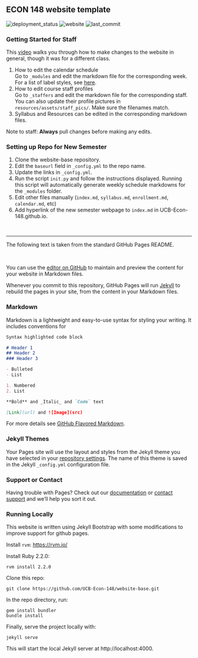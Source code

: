 ## ECON 148 website template

<!---
The following are the shields that display the status of the website. To use, replace <repo_name> with the repo name (e.g. sp23). 
-->
<div>
    <img alt="deployment_status" src="https://img.shields.io/github/deployments/UCB-Econ-148/<repo_name>/github-pages?label=deployment%20status">
    <img alt="website" src="https://img.shields.io/website?down_message=offline&up_message=online&url=https%3A%2F%2Fwww.econ148.org%2F<repo_name>%2F">
    <img alt="last_commit" src="https://img.shields.io/github/last-commit/UCB-Econ-148/<repo_name>">
</div>


### Getting Started for Staff
This [video](https://www.youtube.com/watch?v=azPPK5aOcV0) walks you through how to make changes to the website in general, though it was for a different class.

1. How to edit the calendar schedule  
Go to `_modules` and edit the markdown file for the corresponding week. For a list of label styles, see [here](./_sass/custom/module.scss). 
2. How to edit course staff profiles  
Go to `_staffers` and edit the markdown file for the corresponding staff. You can also update their profile pictures in `resources/assets/staff_pics/`. Make sure the filenames match. 
3. Syllabus and Resources can be edited in the corresponding markdown files.   

Note to staff: **Always** pull changes before making any edits. 


### Setting up Repo for New Semester
1. Clone the website-base repository.
2. Edit the `baseurl` field in `_config.yml` to the repo name.
3. Update the links in `_config.yml`.
4. Run the script `init.py` and follow the instructions displayed. Running this script will automatically generate weekly schedule markdowns for the `_modules` folder. 
5. Edit other files manually (`index.md`, `syllabus.md`, `enrollment.md`, `calendar.md`, etc)
6. Add hyperlink of the new semester webpage to `index.md` in UCB-Econ-148.github.io. 

<br>

---

The following text is taken from the standard GitHub Pages README.

<br>

You can use the [editor on GitHub](https://github.com/pmarsceill/test-jtd/edit/master/README.md) to maintain and preview the content for your website in Markdown files.

Whenever you commit to this repository, GitHub Pages will run [Jekyll](https://jekyllrb.com/) to rebuild the pages in your site, from the content in your Markdown files.

### Markdown

Markdown is a lightweight and easy-to-use syntax for styling your writing. It includes conventions for

```markdown
Syntax highlighted code block

# Header 1
## Header 2
### Header 3

- Bulleted
- List

1. Numbered
2. List

**Bold** and _Italic_ and `Code` text

[Link](url) and ![Image](src)
```

For more details see [GitHub Flavored Markdown](https://guides.github.com/features/mastering-markdown/).

### Jekyll Themes

Your Pages site will use the layout and styles from the Jekyll theme you have selected in your [repository settings](https://github.com/pmarsceill/test-jtd/settings). The name of this theme is saved in the Jekyll `_config.yml` configuration file.

### Support or Contact

Having trouble with Pages? Check out our [documentation](https://help.github.com/categories/github-pages-basics/) or [contact support](https://github.com/contact) and we’ll help you sort it out.

### Running Locally

This website is written using Jekyll Bootstrap with some modifications to
improve support for github pages.

Install `rvm`: https://rvm.io/

Install Ruby 2.2.0:

    rvm install 2.2.0

Clone this repo:

    git clone https://github.com/UCB-Econ-148/website-base.git

In the repo directory, run:

    gem install bundler
    bundle install

Finally, serve the project locally with:

    jekyll serve

This will start the local Jekyll server at http://localhost:4000.
